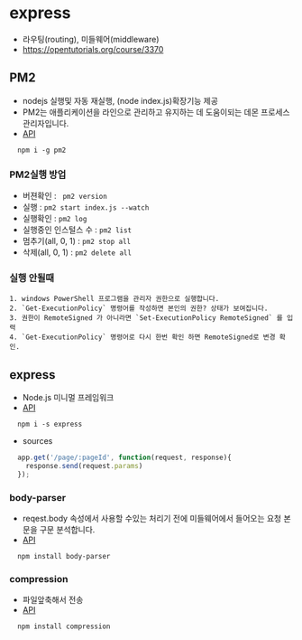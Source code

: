 # express
  - 라우팅(routing), 미들웨어(middleware)
  - https://opentutorials.org/course/3370
## PM2 
  - nodejs 실행및 자동 재실행, (node index.js)확장기능 제공
  - PM2는 애플리케이션을 라인으로 관리하고 유지하는 데 도움이되는 데몬 프로세스 관리자입니다.  
  - [API](https://pm2.keymetrics.io/docs/usage/quick-start/)
  ```
    npm i -g pm2
  ```
  ### PM2실행 방업
  - 버젼확인 : ` pm2 version`
  - 실행 : `pm2 start index.js --watch`
  - 실행확인 : `pm2 log`
  - 실행중인 인스털스 수 : `pm2 list`
  - 멈추기(all, 0, 1) : `pm2 stop all`
  - 삭제(all, 0, 1)   : `pm2 delete all`
  


  ### 실행 안될때
    1. windows PowerShell 프로그램을 관리자 권한으로 실행합니다.
    2. `Get-ExecutionPolicy` 명령어를 작성하면 본인의 권한? 상태가 보여집니다.
    3. 권한이 RemoteSigned 가 아니라면 `Set-ExecutionPolicy RemoteSigned` 를 입력
    4. `Get-ExecutionPolicy` 명령어로 다시 한번 확인 하면 RemoteSigned로 변경 확인.

## express
  - Node.js 미니멀 프레임워크 
  - [API](http://expressjs.com/)
  ```
    npm i -s express 
  ```
  - sources 
  ```js
    app.get('/page/:pageId', function(request, response){
      response.send(request.params)
    });
  ```

### body-parser
  - reqest.body 속성에서 사용할 수있는 처리기 전에 미들웨어에서 들어오는 요청 본문을 구문 분석합니다.
  - [API](http://expressjs.com/en/resources/middleware/body-parser.html)
  ```
    npm install body-parser
  ```
### compression
  - 파일앞축해서 전송
  - [API](http://expressjs.com/en/resources/middleware/compression.html)
  ```
    npm install compression
  ```
